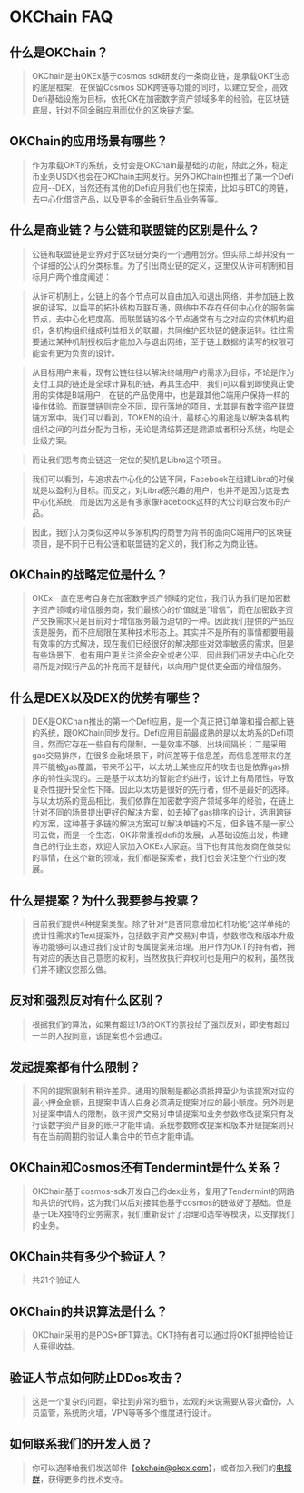 # OKChain FAQ



## 什么是OKChain？

>OKChain是由OKEx基于cosmos sdk研发的一条商业链，是承载OKT生态的底层框架，在保留Cosmos SDK跨链等功能的同时，以建立安全，高效Defi基础设施为目标，依托OK在加密数字资产领域多年的经验，在区块链底层，针对不同金融应用而优化的区块链方案。

## OKChain的应用场景有哪些？

>作为承载OKT的系统，支付会是OKChain最基础的功能，除此之外，稳定币业务USDK也会在OKChain主网发行。另外OKChain也推出了第一个Defi应用--DEX，当然还有其他的Defi应用我们也在探索，比如与BTC的跨链，去中心化借贷产品，以及更多的金融衍生品业务等等。

## 什么是商业链？与公链和联盟链的区别是什么？

>公链和联盟链是业界对于区块链分类的一个通用划分。但实际上却并没有一个详细的公认的分类标准。为了引出商业链的定义，这里仅从许可机制和目标用户两个维度阐述：
 
>从许可机制上，公链上的各个节点可以自由加入和退出网络，并参加链上数据的读写，以扁平的拓扑结构互联互通，网络中不存在任何中心化的服务端节点，去中心化程度高。而联盟链的各个节点通常有与之对应的实体机构组织，各机构组织组成利益相关的联盟，共同维护区块链的健康运转。往往需要通过某种机制授权后才能加入与退出网络，至于链上数据的读写的权限可能会有更为负责的设计。
 
>从目标用户来看，现有公链往往以解决终端用户的需求为目标，不论是作为支付工具的链还是全球计算机的链，再其生态中，我们可以看到即使真正使用的实体是B端用户，在链的产品使用中，也是跟其他C端用户保持一样的操作体验。而联盟链则完全不同，现行落地的项目，尤其是有数字资产联盟链方案中，我们可以看到，TOKEN的设计，最核心的用途是以解决各机构组织之间的利益分配为目标，无论是清结算还是溯源或者积分系统，均是企业级方案。
 
>而让我们思考商业链这一定位的契机是Libra这个项目。
 
>我们可以看到，与追求去中心化的公链不同，Facebook在组建Libra的时候就是以盈利为目标。而反之，对Libra感兴趣的用户，也并不是因为这是去中心化系统，而是因为这是有多家像Facebook这样的大公司联合发布的产品。
 
>因此，我们认为类似这种以多家机构的商誉为背书的面向C端用户的区块链项目，是不同于已有公链和联盟链的定义的，我们称之为商业链。

## OKChain的战略定位是什么？

>OKEx一直在思考自身在加密数字资产领域的定位，我们认为我们是加密数字资产领域的增信服务商，我们最核心的价值就是“增信”，而在加密数字资产交换需求只是目前对于增信服务最为迫切的一种。因此我们提供的产品应该是服务，而不应局限在某种技术形态上。其实并不是所有的事情都要用最有效率的方式解决，现在我们已经很好的解决那些对效率敏感的需求，但是有些场景下，也有用户更关注资金安全或者公平，因此我们研发去中心化交易所是对现行产品的补充而不是替代，以向用户提供更全面的增信服务。

## 什么是DEX以及DEX的优势有哪些？

>DEX是OKChain推出的第一个Defi应用，是一个真正把订单簿和撮合都上链的系统，跟OKChain同步发行。Defi应用目前最成熟的是以太坊系的Defi项目，然而它存在一些自有的限制，一是效率不够，出块间隔长；二是采用gas交易排序，在很多金融场景下，时间差等于信息差，而信息差带来的差异不能被gas覆盖，带来不公平，以太坊上某些应用的攻击也是依靠gas排序的特性实现的。三是基于以太坊的智能合约进行，设计上有局限性，导致复杂性提升安全性下降。因此以太坊是很好的先行者，但不是最好的选择。与以太坊系的竞品相比，我们依靠在加密数字资产领域多年的经验，在链上针对不同的场景提出更好的解决方案，如去掉了gas排序的设计，选用跨链的方案，这种基于多链的解决方案可以解决单链的不足，但多链不是一家公司去做，而是一个生态，OK非常重视defi的发展，从基础设施出发，构建自己的行业生态，欢迎大家加入OKEx大家庭。当下也有其他友商在做类似的事情，在这个新的领域，我们都是探索者，我们也会关注整个行业的发展。

## 什么是提案？为什么我要参与投票？

>目前我们提供4种提案类型。除了针对“是否同意增加杠杆功能”这样单纯的统计性需求的Text提案外，包括数字资产交易对申请，参数修改和版本升级等功能够可以通过我们设计的专属提案来治理。用户作为OKT的持有者，拥有对应的表达自己意愿的权利，当然放执行弃权利也是用户的权利，虽然我们并不建议您那么做。

## 反对和强烈反对有什么区别？

>根据我们的算法，如果有超过1/3的OKT的票投给了强烈反对，即使有超过一半的人投同意，该提案也不会通过。

## 发起提案都有什么限制？

>不同的提案限制有稍许差异。通用的限制是都必须抵押至少为该提案对应的最小押金金额，且提案申请人自身必须满足提案对应的最小额度。另外则是对提案申请人的限制，数字资产交易对申请提案和业务参数修改提案只有发行该数字资产自身的账户才能申请。系统参数修改提案和版本升级提案则只有在当前周期的验证人集合中的节点才能申请。

## OKChain和Cosmos还有Tendermint是什么关系？

>OKChain基于cosmos-sdk开发自己的dex业务，复用了Tendermint的网路和共识的代码，这为我们以后对接其他基于cosmos的链做好了基础。但是基于DEX独特的业务需求，我们重新设计了治理和选举等模块，以支撑我们的业务。

## OKChain共有多少个验证人？

>共21个验证人

## OKChain的共识算法是什么？

>OKChain采用的是POS+BFT算法。OKT持有者可以通过将OKT抵押给验证人获得收益。

## 验证人节点如何防止DDos攻击？

>这是一个复杂的问题，牵扯到非常的细节，宏观的来说需要从容灾备份，人员监管，系统防火墙，VPN等等多个维度进行设计。

## 如何联系我们的开发人员？

>你可以选择给我们发送邮件【okchain@okex.com】，或者加入我们的[电报群](https://t.me/okchaintech)，获得更多的技术支持。



